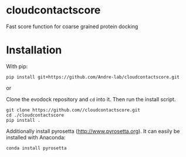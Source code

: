 # cloudcontactscore
Fast score function for coarse grained protein docking  

# Installation

With pip:

```console
pip install git+https://github.com/Andre-lab/cloudcontactscore.git
```

or 

Clone the evodock repository and `cd` into it. Then run the install script.
```console
git clone https://github.com//cloudcontactscore.git
cd ./cloudcontactscore
pip install .
```

Additionally install pyrosetta (http://www.pyrosetta.org). It can easily be installed with Anaconda:

```console
conda install pyrosetta
```
